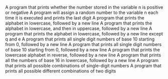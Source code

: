 A program that prints whether the number stored in the variable n is positive or negative
A program will assign a random number to the variable n each time it is executed and prints the last digit
A program that prints the alphabet in lowercase, followed by a new line
A program that prints the alphabet in lowercase, and then in uppercase, followed by a new line
A program that prints the alphabet in lowercase, followed by a new line except q and e
A program that prints all single digit numbers of base 10 starting from 0, followed by a new line
A program that prints all single digit numbers of base 10 starting from 0, followed by a new line
A program that prints the lowercase alphabet in reverse, followed by a new line
A program that prints all the numbers of base 16 in lowercase, followed by a new line
A program that prints all possible combinations of single-digit numbers
A program that prints all possible different combinations of two digits
